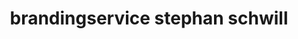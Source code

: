 ---
title: "brandingservice stephan schwill"
url: /alfter/brandingservice-stephan-schwill/
shop: Allgemein
---